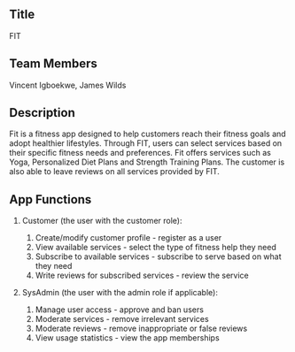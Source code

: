 ## Title
FIT

## Team Members
Vincent Igboekwe, James Wilds

## Description 
Fit is a fitness app designed to help customers reach their fitness goals and adopt healthier lifestyles. Through FIT, users can select services based on their specific fitness needs and preferences. Fit offers services such as Yoga, Personalized Diet Plans and Strength Training Plans. The customer is also able to leave reviews on all services provided by FIT. 

## App Functions
1. Customer (the user with the customer role):
    1. Create/modify customer profile - register as a user
    2. View available services - select the type of fitness help they need
    3. Subscribe to available services - subscribe to serve based on what they need
    4. Write reviews for subscribed services - review the service 

2. SysAdmin (the user with the admin role if applicable):
    1. Manage user access - approve and ban users
    2. Moderate services - remove irrelevant services 
    3. Moderate reviews - remove inappropriate or false reviews
    4. View usage statistics -  view the app memberships 
